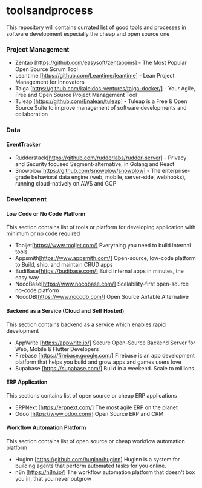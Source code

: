 # toolsandprocess

This repository will contains currated list of good tools and processes in software development especially the cheap and open source one


### Project Management
- Zentao [https://github.com/easysoft/zentaopms] - The Most Popular Open Source Scrum Tool
- Leantime [https://github.com/Leantime/leantime] - Lean Project Management for Innovators
- Taiga [https://github.com/kaleidos-ventures/taiga-docker/] - Your Agile, Free and Open Source Project Management Tool
- Tuleap [https://github.com/Enalean/tuleap] - Tuleap is a Free & Open Source Suite to improve management of software developments and collaboration

### Data
#### EventTracker
- Rudderstack[https://github.com/rudderlabs/rudder-server] - Privacy and Security focused Segment-alternative, in Golang and React
- Snowplow[https://github.com/snowplow/snowplow] - The enterprise-grade behavioral data engine (web, mobile, server-side, webhooks), running cloud-natively on AWS and GCP

### Development
#### Low Code or No Code Platform
This section contains list of tools or platform for developing application with minimum or no code required

- Tooljet[https://www.tooljet.com/] Everything you need to build internal tools
- Appsmith[https://www.appsmith.com/] Open-source, low-code platform to Build, ship, and maintain CRUD apps
- BudiBase[https://budibase.com/] Build internal apps in minutes, the easy way
- NocoBase[https://www.nocobase.com/] Scalability-first open-source no-code platform
- NocoDB[https://www.nocodb.com/] Open Source Airtable Alternative

#### Backend as a Service (Cloud and Self Hosted)
This section contains backend as a service which enables rapid development 
- AppWrite [https://appwrite.io/] Secure Open-Source Backend Server for Web, Mobile & Flutter Developers
- Firebase [https://firebase.google.com/] Firebase is an app development platform that helps you build and grow apps and games users love
- Supabase [https://supabase.com/] Build in a weekend. Scale to millions.

#### ERP Application
This sections contains list of open source or cheap ERP applications
- ERPNext [https://erpnext.com/] The most agile ERP on the planet
- Odoo [https://www.odoo.com/] Open Source ERP and CRM

#### Workflow Automation Platform
This section contains list of open source or cheap workflow automation platform
- Huginn [https://github.com/huginn/huginn] Huginn is a system for building agents that perform automated tasks for you online.
- n8n [https://n8n.io/] The workflow automation platform that doesn't box you in, that you never outgrow

